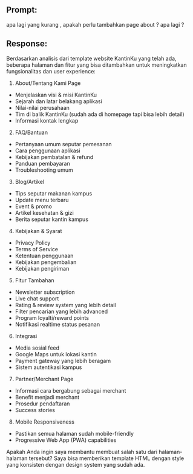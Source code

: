 ## Prompt:
apa lagi yang kurang , apakah perlu tambahkan page about ? apa lagi ?

## Response:
Berdasarkan analisis dari template website KantinKu yang telah ada, beberapa halaman dan fitur yang bisa ditambahkan untuk meningkatkan fungsionalitas dan user experience:

1.  About/Tentang Kami Page

*   Menjelaskan visi & misi KantinKu
*   Sejarah dan latar belakang aplikasi
*   Nilai-nilai perusahaan
*   Tim di balik KantinKu (sudah ada di homepage tapi bisa lebih detail)
*   Informasi kontak lengkap

2.  FAQ/Bantuan

*   Pertanyaan umum seputar pemesanan
*   Cara penggunaan aplikasi
*   Kebijakan pembatalan & refund
*   Panduan pembayaran
*   Troubleshooting umum

3.  Blog/Artikel

*   Tips seputar makanan kampus
*   Update menu terbaru
*   Event & promo
*   Artikel kesehatan & gizi
*   Berita seputar kantin kampus

4.  Kebijakan & Syarat

*   Privacy Policy
*   Terms of Service
*   Ketentuan penggunaan
*   Kebijakan pengembalian
*   Kebijakan pengiriman

5.  Fitur Tambahan

*   Newsletter subscription
*   Live chat support
*   Rating & review system yang lebih detail
*   Filter pencarian yang lebih advanced
*   Program loyalti/reward points
*   Notifikasi realtime status pesanan

6.  Integrasi

*   Media sosial feed
*   Google Maps untuk lokasi kantin
*   Payment gateway yang lebih beragam
*   Sistem autentikasi kampus

7.  Partner/Merchant Page

*   Informasi cara bergabung sebagai merchant
*   Benefit menjadi merchant
*   Prosedur pendaftaran
*   Success stories

8.  Mobile Responsiveness

*   Pastikan semua halaman sudah mobile-friendly
*   Progressive Web App (PWA) capabilities

Apakah Anda ingin saya membantu membuat salah satu dari halaman-halaman tersebut? Saya bisa memberikan template HTML dengan style yang konsisten dengan design system yang sudah ada.

